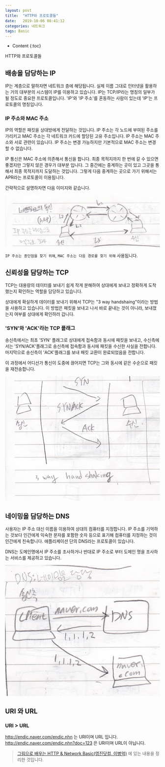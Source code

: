 ```yaml
---
layout: post
title:  "HTTP와 프로토콜들"
date:   2019-10-06 08:41:12
categories: 네트워크
tags: Basic
---
```


* Content
{:toc}

HTTP와 프로토콜들






## 배송을 담당하는 IP

IP는 계층으로 말하자면 네트워크 층에 해당됩니다. 실제 이름 그대로 인터넷을 활용하는 거의 대부분의 시스템이 IP를 이용하고 있습니다. IP는 TCP/IP라는 명칭의 일부가 될 정도로 중요한 프로토콜입니다. 'IP'와 'IP 주소'를 혼동하는 사람이 있는데 'IP'는 프로토콜의 명칭입니다.

### IP 주소와 MAC 주소

IP의 역할은 패킷을 상대방에게 전달하는 것입니다. IP 주소는 각 노드에 부여된 주소를 가리키고 MAC 주소는 각 네트워크 카드에 할당된 고유 주소입니다. IP 주소는 MAC 주소와 서로 관련이 있습니다. IP 주소는 변경 가능하지만 기본적으로 MAC 주소는 변경할 수 없습니다.

IP 통신은 MAC 주소에 의존해서 통신을 합니다. 최종 목적지까지 한 번에 갈 수 있으면 좋겠지만 그렇지 않은 경우가 대부분 입니다. 그 중간에는 중계하는 곳이 있고 그곳을 통해서 최종 목적지까지 도달하는 것입니다. 그렇게 다음 중계하는 곳으로 가기 위해서는 APR라는 프로토콜이 이용됩니다.

간략적으로 설명하자면 다음 이미지와 같습니다.

![](/img-in-posts/2019-10-06-HTTP와-프로토콜들-1.jpg)

`IP 주소는 종단점을 찾기 위해`, `MAC 주소는 다음 경로를 찾기 위해` 사용됩니다.

## 신뢰성을 담당하는 TCP

TCP는 대용량의 데이터를 보내기 쉽게 작게 분해하여 상대에게 보내고 정확하게 도착했는지 확인하는 역할을 담당하고 있습니다.

상대에게 확실하게 데이터를 보내기 위해서  TCP는 "3 way handshaing"이라는 방법을 사용하고 있습니다. 이 방법은 패킷을 보내고 나서 바로 끝내는 것이 아니라, 보내졌는지 여부를 상대에게 확인하러 갑니다.

### 'SYN'와 'ACK'라는 TCP 플래그

송신측에서는 최초 'SYN' 플래그로 상대에게 접속함과 동시에 패킷을 보내고, 수신측에서는 'SYN/ACK'플래그로 송신측에 접속함과 동시에 패킷을 수신한 사실을 전합니다. 마지막으로 송신측이 'ACK'플래그를 보내 패킷 교환이 완료되었음을 전합니다.

이 과정에서 어디선가 통신이 도중에 끊어지면 TCP는 그와 동시에 같은 수순으로 패킷을 재전송합니다.

![](/img-in-posts/2019-10-06-HTTP와-프로토콜들-2.jpg)

## 네이밍을 담당하는 DNS

사용자는 IP 주소 대신 이름을 이용하여 상대의 컴퓨터를 지정합니다. IP 주소를 기억하는 것보다 인간에게 익숙한 문자를 포함한 숫자 등으로 표기해 컴퓨터를 지정하는 것이 인간에게 친숙합니다. 애플리케이션 단의 DNS라는 프로토콜이 있습니다.

DNS는 도메인명에서 IP 주소를 조사하거나 반대로 IP 주소로 부터 도메인 명을 조사하는 서비스를 제공하고 있습니다.

![](/img-in-posts/2019-10-06-HTTP와-프로토콜들-3.jpg)

## URI 와 URL

### URI > URL

http://endic.naver.com/endic.nhn 는 URI이며 URL 입니다. http://endic.naver.com/endic.nhn?doc=123 은 URI이며 URL이 아닙니다.


> [그림으로 배우는 HTTP & Network Basic(영진닷컴, 이병억)](http://www.kyobobook.co.kr/product/detailViewKor.laf?ejkGb=KOR&mallGb=KOR&barcode=9788931447897&orderClick=LEA&Kc=) 에 있는 내용을 정리한 것입니다.
